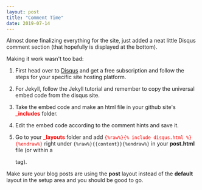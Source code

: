 ```yaml
---
layout: post
title: "Comment Time"
date: 2019-07-14
---
```

Almost done finalizing everything for the site, just added a neat little Disqus comment section (that hopefully is displayed at the bottom).

Making it work wasn't too bad:

1. First head over to [Disqus](https://disqus.com) and get a free subscription and follow the steps for your specific site hosting platform.

2. For Jekyll, follow the Jekyll tutorial and remember to copy the universal embed code from the disqus site.

3. Take the embed code and make an html file in your github site's <font color='red'>**_includes**</font> folder.

4. Edit the embed code according to the comment hints and save it.

5. Go to your <font color='red'>**_layouts**</font> folder and add <font color='red'>```{%raw%}{% include disqus.html %}{%endraw%}```</font>	right under ```{%raw%}{{content}}{%endraw%}``` in your **post.html** file (or within a <div> tag).

Make sure your blog posts are using the **post** layout instead of the **default** layout in the setup area and you should be good to go.


